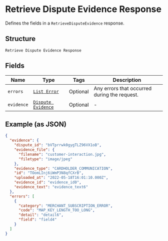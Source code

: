 
# Retrieve Dispute Evidence Response

Defines the fields in a `RetrieveDisputeEvidence` response.

## Structure

`Retrieve Dispute Evidence Response`

## Fields

| Name | Type | Tags | Description |
|  --- | --- | --- | --- |
| `errors` | [`List Error`](../../doc/models/error.md) | Optional | Any errors that occurred during the request. |
| `evidence` | [`Dispute Evidence`](../../doc/models/dispute-evidence.md) | Optional | - |

## Example (as JSON)

```json
{
  "evidence": {
    "dispute_id": "bVTprrwk0gygTLZ96VX1oB",
    "evidence_file": {
      "filename": "customer-interaction.jpg",
      "filetype": "image/jpeg"
    },
    "evidence_type": "CARDHOLDER_COMMUNICATION",
    "id": "TOomLInj6iWmP3N8qfCXrB",
    "uploaded_at": "2022-05-18T16:01:10.000Z",
    "evidence_id": "evidence_id0",
    "evidence_text": "evidence_text6"
  },
  "errors": [
    {
      "category": "MERCHANT_SUBSCRIPTION_ERROR",
      "code": "MAP_KEY_LENGTH_TOO_LONG",
      "detail": "detail6",
      "field": "field4"
    }
  ]
}
```

